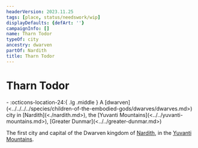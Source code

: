 ```yaml
---
headerVersion: 2023.11.25
tags: [place, status/needswork/wip]
displayDefaults: {defArt: ''}
campaignInfo: []
name: Tharn Todor
typeOf: city
ancestry: dwarven
partOf: Nardith
title: Tharn Todor
---
```

# Tharn Todor
<div class="grid cards ext-narrow-margin ext-one-column" markdown>
-    :octicons-location-24:{ .lg .middle } A [dwarven](<../../../../species/children-of-the-embodied-gods/dwarves/dwarves.md>) city in [Nardith](<./nardith.md>), the [Yuvanti Mountains](<../../yuvanti-mountains.md>), [Greater Dunmar](<../../greater-dunmar.md>)  
</div>




The first city and capital of the Dwarven kingdom of [Nardith](<./nardith.md>), in the [Yuvanti Mountains](<../../yuvanti-mountains.md>). 

